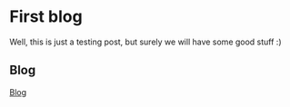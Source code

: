 
# First blog

Well, this is just a testing post, but surely we will have some good stuff :)


## Blog

[Blog](https://sumanpatrik.github.io)


